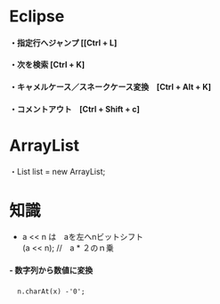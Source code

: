 # Eclipse

#### ・指定行へジャンプ [[Ctrl + L]  
#### ・次を検索         [Ctrl + K]  
#### ・キャメルケース／スネークケース変換　[Ctrl + Alt + K]  
#### ・コメントアウト　[Ctrl + Shift + c]  

# ArrayList  
・List<String> list = new ArrayList<String>;  
  

# 知識    
- a << n は　aを左へnビットシフト  
      (a << n);  //　a * ２のｎ乗
  

#### - 数字列から数値に変換  
      n.charAt(x) -'0';  　　
